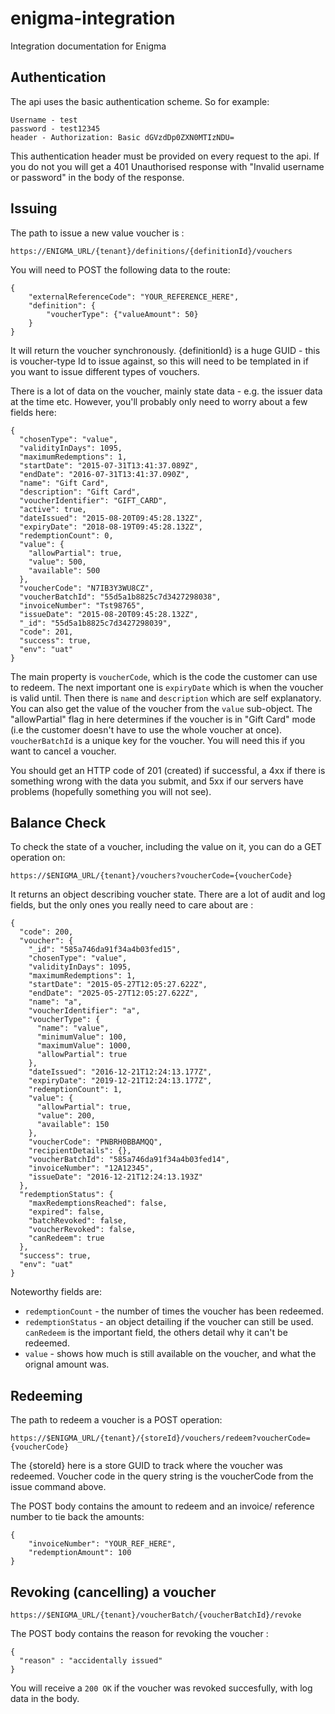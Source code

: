 # enigma-integration
Integration documentation for Enigma

## Authentication

The api uses the basic authentication scheme. So for example:
```
Username - test
password - test12345 
header - Authorization: Basic dGVzdDp0ZXN0MTIzNDU= 
```

This authentication header must be provided on every request to the api. If you do not you will get a 401 Unauthorised response with "Invalid username or password" in the body of the response.

## Issuing

The path to issue a new value voucher is : 
```
https://ENIGMA_URL/{tenant}/definitions/{definitionId}/vouchers
```
You will need to POST the following data to the route: 

```
{
	"externalReferenceCode": "YOUR_REFERENCE_HERE",
	"definition": {
    	"voucherType": {"valueAmount": 50}
    }
}
```

It will return the voucher synchronously. {definitionId} is a huge GUID - this is voucher-type Id to issue against, so this will need to be templated in if you want to issue different types of vouchers.  

There is a lot of data on the voucher, mainly state data - e.g. the issuer data at the time etc. However, you'll probably only need to worry about a few fields here: 

```
{
  "chosenType": "value",
  "validityInDays": 1095,
  "maximumRedemptions": 1,
  "startDate": "2015-07-31T13:41:37.089Z",
  "endDate": "2016-07-31T13:41:37.090Z",
  "name": "Gift Card",
  "description": "Gift Card",
  "voucherIdentifier": "GIFT_CARD",
  "active": true,
  "dateIssued": "2015-08-20T09:45:28.132Z",
  "expiryDate": "2018-08-19T09:45:28.132Z",
  "redemptionCount": 0,
  "value": {
    "allowPartial": true,
    "value": 500,
    "available": 500
  },
  "voucherCode": "N7IB3Y3WU8CZ",
  "voucherBatchId": "55d5a1b8825c7d3427298038",
  "invoiceNumber": "Tst98765",
  "issueDate": "2015-08-20T09:45:28.132Z",
  "_id": "55d5a1b8825c7d3427298039",
  "code": 201,
  "success": true,
  "env": "uat"
}
```

The main property is `voucherCode`, which is the code the customer can use to redeem. 
The next important one is `expiryDate` which is when the voucher is valid until. 
Then there is `name` and `description` which are self explanatory. 
You can also get the value of the voucher from the `value` sub-object. The "allowPartial" flag in here determines if the voucher is in "Gift Card" mode (i.e the customer doesn't have to use the whole voucher at once). 
`voucherBatchId` is a unique key for the voucher. You will need this if you want to cancel a voucher. 

You should get an HTTP code of 201 (created) if successful, a 4xx if there is something wrong with the data you submit, and 5xx if our servers have problems (hopefully something you will not see). 

## Balance Check

To check the state of a voucher, including the value on it, you can do a GET operation on: 
```
https://$ENIGMA_URL/{tenant}/vouchers?voucherCode={voucherCode}
```
It returns an object describing voucher state. There are a lot of audit and log fields, but the only ones you really need to care about are : 

```
{
  "code": 200,
  "voucher": {
    "_id": "585a746da91f34a4b03fed15",
    "chosenType": "value",
    "validityInDays": 1095,
    "maximumRedemptions": 1,
    "startDate": "2015-05-27T12:05:27.622Z",
    "endDate": "2025-05-27T12:05:27.622Z",
    "name": "a",
    "voucherIdentifier": "a",
    "voucherType": {
      "name": "value",
      "minimumValue": 100,
      "maximumValue": 1000,
      "allowPartial": true
    },
    "dateIssued": "2016-12-21T12:24:13.177Z",
    "expiryDate": "2019-12-21T12:24:13.177Z",
    "redemptionCount": 1,
    "value": {
      "allowPartial": true,
      "value": 200,
      "available": 150
    },
    "voucherCode": "PNBRH0BBAMQQ",
    "recipientDetails": {},
    "voucherBatchId": "585a746da91f34a4b03fed14",
    "invoiceNumber": "12A12345",
    "issueDate": "2016-12-21T12:24:13.193Z"
  },
  "redemptionStatus": {
    "maxRedemptionsReached": false,
    "expired": false,
    "batchRevoked": false,
    "voucherRevoked": false,
    "canRedeem": true
  },
  "success": true,
  "env": "uat"
}
```

Noteworthy fields are: 

* `redemptionCount`  - the number of times the voucher has been redeemed. 
* `redemptionStatus` - an object detailing if the voucher can still be used. `canRedeem` is the important field, the others detail why it can't be redeemed. 
* `value` - shows how much is still available on the voucher, and what the orignal amount was.


## Redeeming

The path to redeem a voucher is a POST operation:
```
https://$ENIGMA_URL/{tenant}/{storeId}/vouchers/redeem?voucherCode={voucherCode}
``` 
The {storeId} here is a store GUID to track where the voucher was redeemed. Voucher code in the query string is the voucherCode from the issue command above.

The POST body contains the amount to redeem and an invoice/ reference number to tie back the amounts: 
```
{
	"invoiceNumber": "YOUR_REF_HERE", 
    "redemptionAmount": 100
}
```
## Revoking (cancelling) a voucher

```
https://$ENIGMA_URL/{tenant}/voucherBatch/{voucherBatchId}/revoke
```

The POST body contains the reason for revoking the voucher : 
```
{
  "reason" : "accidentally issued"
}
```
You will receive a `200 OK` if the voucher was revoked succesfully, with log data in the body. 


 